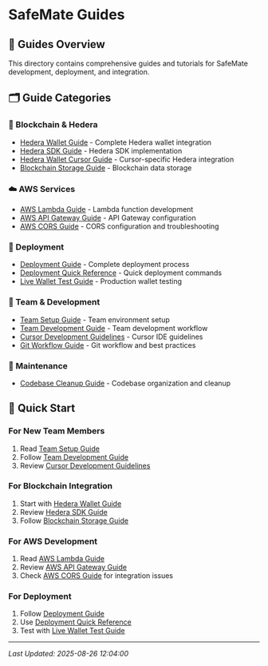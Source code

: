 # SafeMate Guides

## 📖 **Guides Overview**

This directory contains comprehensive guides and tutorials for SafeMate development, deployment, and integration.

## 🗂️ **Guide Categories**

### **🔗 Blockchain & Hedera**
- [Hedera Wallet Guide](hedera_wallet_guide.md) - Complete Hedera wallet integration
- [Hedera SDK Guide](hedera_sdk_guide.md) - Hedera SDK implementation
- [Hedera Wallet Cursor Guide](hedera_wallet_cursor_guide.md) - Cursor-specific Hedera integration
- [Blockchain Storage Guide](blockchain_storage_guide.md) - Blockchain data storage

### **☁️ AWS Services**
- [AWS Lambda Guide](aws_lambda_guide.md) - Lambda function development
- [AWS API Gateway Guide](aws_api_gateway_guide.md) - API Gateway configuration
- [AWS CORS Guide](aws_cors_guide.md) - CORS configuration and troubleshooting

### **🚀 Deployment**
- [Deployment Guide](deployment_guide.md) - Complete deployment process
- [Deployment Quick Reference](deployment_quick_reference.md) - Quick deployment commands
- [Live Wallet Test Guide](live_wallet_test_guide.md) - Production wallet testing

### **👥 Team & Development**
- [Team Setup Guide](team_setup_guide.md) - Team environment setup
- [Team Development Guide](team_development_guide.md) - Team development workflow
- [Cursor Development Guidelines](cursor_development_guidelines.md) - Cursor IDE guidelines
- [Git Workflow Guide](GIT_WORKFLOW_GUIDE.md) - Git workflow and best practices

### **🧹 Maintenance**
- [Codebase Cleanup Guide](codebase_cleanup_guide.md) - Codebase organization and cleanup

## 🎯 **Quick Start**

### **For New Team Members**
1. Read [Team Setup Guide](team_setup_guide.md)
2. Follow [Team Development Guide](team_development_guide.md)
3. Review [Cursor Development Guidelines](cursor_development_guidelines.md)

### **For Blockchain Integration**
1. Start with [Hedera Wallet Guide](hedera_wallet_guide.md)
2. Review [Hedera SDK Guide](hedera_sdk_guide.md)
3. Follow [Blockchain Storage Guide](blockchain_storage_guide.md)

### **For AWS Development**
1. Read [AWS Lambda Guide](aws_lambda_guide.md)
2. Review [AWS API Gateway Guide](aws_api_gateway_guide.md)
3. Check [AWS CORS Guide](aws_cors_guide.md) for integration issues

### **For Deployment**
1. Follow [Deployment Guide](deployment_guide.md)
2. Use [Deployment Quick Reference](deployment_quick_reference.md)
3. Test with [Live Wallet Test Guide](live_wallet_test_guide.md)

---

*Last Updated: 2025-08-26 12:04:00*
